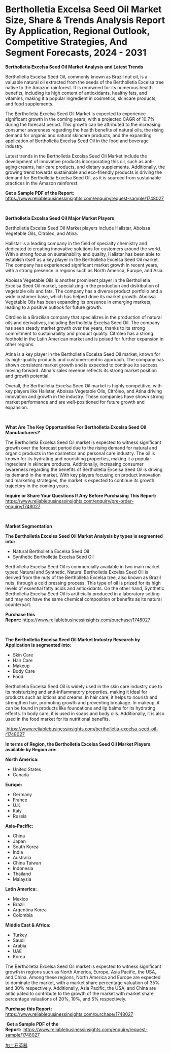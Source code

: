 <p><h1>Bertholletia Excelsa Seed Oil Market Size, Share & Trends Analysis Report By Application, Regional Outlook, Competitive Strategies, And Segment Forecasts, 2024 - 2031</h1></p><p><strong>Bertholletia Excelsa Seed Oil Market Analysis and Latest Trends</strong></p>
<p><p>Bertholletia Excelsa Seed Oil, commonly known as Brazil nut oil, is a valuable natural oil extracted from the seeds of the Bertholletia Excelsa tree native to the Amazon rainforest. It is renowned for its numerous health benefits, including its high content of antioxidants, healthy fats, and vitamins, making it a popular ingredient in cosmetics, skincare products, and food supplements.</p><p>The Bertholletia Excelsa Seed Oil Market is expected to experience significant growth in the coming years, with a projected CAGR of 10.7% during the forecast period. This growth can be attributed to the increasing consumer awareness regarding the health benefits of natural oils, the rising demand for organic and natural skincare products, and the expanding application of Bertholletia Excelsa Seed Oil in the food and beverage industry.</p><p>Latest trends in the Bertholletia Excelsa Seed Oil Market include the development of innovative products incorporating this oil, such as anti-aging creams, hair care products, and dietary supplements. Additionally, the growing trend towards sustainable and eco-friendly products is driving the demand for Bertholletia Excelsa Seed Oil, as it is sourced from sustainable practices in the Amazon rainforest.</p></p>
<p><strong>Get a Sample PDF of the Report:&nbsp;</strong> <a href="https://www.reliablebusinessinsights.com/enquiry/request-sample/1748027">https://www.reliablebusinessinsights.com/enquiry/request-sample/1748027</a></p>
<p>&nbsp;</p>
<p><strong>Bertholletia Excelsa Seed Oil Major Market Players</strong></p>
<p><p>Bertholletia Excelsa Seed Oil Market players include Hallstar, Aboissa Vegetable Oils, Citróleo, and Atina. </p><p>Hallstar is a leading company in the field of specialty chemistry and dedicated to creating innovative solutions for customers around the world. With a strong focus on sustainability and quality, Hallstar has been able to establish itself as a key player in the Bertholletia Excelsa Seed Oil market. The company has experienced significant market growth in recent years, with a strong presence in regions such as North America, Europe, and Asia.</p><p>Aboissa Vegetable Oils is another prominent player in the Bertholletia Excelsa Seed Oil market, specializing in the production and distribution of vegetable oils and fats. The company has a diverse product portfolio and a wide customer base, which has helped drive its market growth. Aboissa Vegetable Oils has been expanding its presence in emerging markets, leading to a positive outlook for future growth.</p><p>Citróleo is a Brazilian company that specializes in the production of natural oils and derivatives, including Bertholletia Excelsa Seed Oil. The company has seen steady market growth over the years, thanks to its strong commitment to sustainability and product quality. Citróleo has a strong foothold in the Latin American market and is poised for further expansion in other regions.</p><p>Atina is a key player in the Bertholletia Excelsa Seed Oil market, known for its high-quality products and customer-centric approach. The company has shown consistent market growth and is expected to continue its success moving forward. Atina's sales revenue reflects its strong market position and growth potential.</p><p>Overall, the Bertholletia Excelsa Seed Oil market is highly competitive, with key players like Hallstar, Aboissa Vegetable Oils, Citróleo, and Atina driving innovation and growth in the industry. These companies have shown strong market performance and are well-positioned for future growth and expansion.</p></p>
<p>&nbsp;</p>
<p><strong>What Are The Key Opportunities For Bertholletia Excelsa Seed Oil Manufacturers?</strong></p>
<p><p>The Bertholletia Excelsa Seed Oil market is expected to witness significant growth over the forecast period due to the rising demand for natural and organic products in the cosmetics and personal care industry. The oil is known for its hydrating and nourishing properties, making it a popular ingredient in skincare products. Additionally, increasing consumer awareness regarding the benefits of Bertholletia Excelsa Seed Oil is driving its demand in the market. With key players focusing on product innovation and marketing strategies, the market is expected to continue its growth trajectory in the coming years.</p></p>
<p><strong>Inquire or Share Your Questions If Any Before Purchasing This Report:</strong> <a href="https://www.reliablebusinessinsights.com/enquiry/pre-order-enquiry/1748027">https://www.reliablebusinessinsights.com/enquiry/pre-order-enquiry/1748027</a></p>
<p>&nbsp;</p>
<p><strong>Market Segmentation</strong></p>
<p><strong>The Bertholletia Excelsa Seed Oil Market Analysis by types is segmented into:</strong></p>
<p><ul><li>Natural Bertholletia Excelsa Seed Oil</li><li>Synthetic Bertholletia Excelsa Seed Oil</li></ul></p>
<p><p>Bertholletia Excelsa Seed Oil is commercially available in two main market types: Natural and Synthetic. Natural Bertholletia Excelsa Seed Oil is derived from the nuts of the Bertholletia Excelsa tree, also known as Brazil nuts, through a cold pressing process. This type of oil is prized for its high levels of essential fatty acids and antioxidants. On the other hand, Synthetic Bertholletia Excelsa Seed Oil is artificially produced in a laboratory setting and may not have the same chemical composition or benefits as its natural counterpart.</p></p>
<p><strong>Purchase this Report:&nbsp;</strong><a href="https://www.reliablebusinessinsights.com/purchase/1748027">https://www.reliablebusinessinsights.com/purchase/1748027</a></p>
<p>&nbsp;</p>
<p><strong>The Bertholletia Excelsa Seed Oil Market Industry Research by Application is segmented into:</strong></p>
<p><ul><li>Skin Care</li><li>Hair Care</li><li>Makeup</li><li>Body Care</li><li>Food</li></ul></p>
<p><p>Bertholletia Excelsa Seed Oil is widely used in the skin care industry due to its moisturizing and anti-inflammatory properties, making it ideal for products such as lotions and creams. In hair care, it helps to nourish and strengthen hair, promoting growth and preventing breakage. In makeup, it can be found in products like foundations and lip balms for its hydrating effects. In body care, it is used in soaps and body oils. Additionally, it is also used in the food market for its nutritional benefits.</p></p>
<p><a href="https://www.reliablebusinessinsights.com/bertholletia-excelsa-seed-oil-r1748027">&nbsp;https://www.reliablebusinessinsights.com/bertholletia-excelsa-seed-oil-r1748027</a></p>
<p><strong>In terms of Region, the Bertholletia Excelsa Seed Oil Market Players available by Region are:</strong></p>
<p>
    <p> <strong> North America: </strong>
        <ul>
            <li>United States</li>
            <li>Canada</li>
        </ul>
        </p> 
    <p> <strong> Europe: </strong>
        <ul>
            <li>Germany</li>
            <li>France</li>
            <li>U.K.</li>
            <li>Italy</li>
            <li>Russia</li>
        </ul>
        </p> 
    <p> <strong> Asia-Pacific: </strong>
        <ul>
            <li>China</li>
            <li>Japan</li>
            <li>South Korea</li>
            <li>India</li>
            <li>Australia</li>
            <li>China Taiwan</li>
            <li>Indonesia</li>
            <li>Thailand</li>
            <li>Malaysia</li>
        </ul>
        </p> 
    <p> <strong> Latin America: </strong>
        <ul>
            <li>Mexico</li>
            <li>Brazil</li>
            <li>Argentina Korea</li>
            <li>Colombia</li>
        </ul>
        </p> 
    <p> <strong> Middle East & Africa: </strong>
        <ul>
            <li>Turkey</li>
            <li>Saudi</li>
            <li>Arabia</li>
            <li>UAE</li>
            <li>Korea</li>
        </ul>
    </p>
    </p>
<p><p>The Bertholletia Excelsa Seed Oil market is expected to witness significant growth in regions such as North America, Europe, Asia Pacific, the USA, and China. Among these regions, North America and Europe are expected to dominate the market, with a market share percentage valuation of 35% and 30% respectively. Additionally, Asia Pacific, the USA, and China are anticipated to contribute to the growth of the market with market share percentage valuations of 20%, 10%, and 5% respectively.</p></p>
<p><strong>Purchase this Report: </strong><a href="https://www.reliablebusinessinsights.com/purchase/1748027">https://www.reliablebusinessinsights.com/purchase/1748027</a></p>
<p>&nbsp;<strong>Get a Sample PDF of the Report:&nbsp;&nbsp;</strong><a href="https://www.reliablebusinessinsights.com/enquiry/request-sample/1748027">https://www.reliablebusinessinsights.com/enquiry/request-sample/1748027</a></p>
<p><strong></strong></p>
<p><p><a href="https://github.com/pepo3k/Market-Research-Report-List-2/blob/main/1826173133983.md">加工石英器</a></p></p>